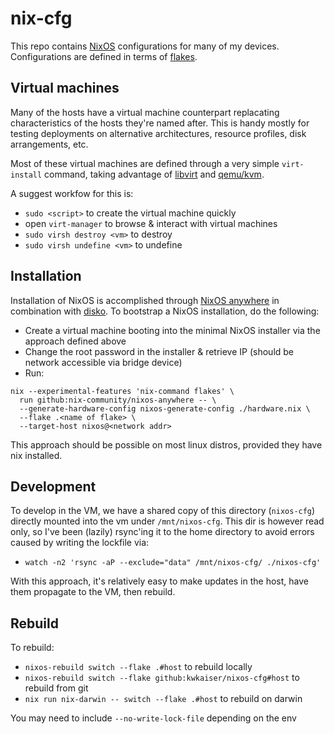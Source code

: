 # nix-cfg

This repo contains [NixOS](https://nixos.org/) configurations for many of my devices. Configurations are defined in terms of [flakes](https://nixos.wiki/wiki/Flakes).

## Virtual machines

Many of the hosts have a virtual machine counterpart replacating characteristics of the hosts they're named after. This is handy mostly for testing deployments on alternative architectures, resource profiles, disk arrangements, etc.

Most of these virtual machines are defined through a very simple `virt-install` command, taking advantage of [libvirt](https://wiki.archlinux.org/title/Libvirt) and [qemu/kvm](https://wiki.archlinux.org/title/QEMU).

A suggest workfow for this is:

- `sudo <script>` to create the virtual machine quickly
- open `virt-manager` to browse & interact with virtual machines
- `sudo virsh destroy <vm>` to destroy
- `sudo virsh undefine <vm>` to undefine

## Installation

Installation of NixOS is accomplished through [NixOS anywhere](https://github.com/nix-community/nixos-anywhere) in combination with [disko](https://github.com/nix-community/disko). To bootstrap a NixOS installation, do the following:

- Create a virtual machine booting into the minimal NixOS installer via the approach defined above
- Change the root password in the installer & retrieve IP (should be network accessible via bridge device)
- Run:

```
nix --experimental-features 'nix-command flakes' \
  run github:nix-community/nixos-anywhere -- \
  --generate-hardware-config nixos-generate-config ./hardware.nix \
  --flake .<name of flake> \
  --target-host nixos@<network addr>
```

This approach should be possible on most linux distros, provided they have nix installed.

## Development

To develop in the VM, we have a shared copy of this directory (`nixos-cfg`) directly mounted into the vm under `/mnt/nixos-cfg`. This dir is however read only, so I've been (lazily) rsync'ing it to the home directory to avoid errors caused by writing the lockfile via:

- `watch -n2 'rsync -aP --exclude="data" /mnt/nixos-cfg/ ./nixos-cfg'`

With this approach, it's relatively easy to make updates in the host, have them propagate to the VM, then rebuild.

## Rebuild

To rebuild:

- `nixos-rebuild switch --flake .#host` to rebuild locally
- `nixos-rebuild switch --flake github:kwkaiser/nixos-cfg#host` to rebuild from git
- `nix run nix-darwin -- switch --flake .#host` to rebuild on darwin

You may need to include `--no-write-lock-file` depending on the env
